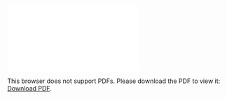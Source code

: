 <object data="christ-in-song/CIS1908pdfs/494.pdf" type="application/pdf" width="100%" height="1024px">
    <embed src="christ-in-song/CIS1908pdfs/494.pdf">
        <p>This browser does not support PDFs. Please download the PDF to view it: <a href="christ-in-song/CIS1908pdfs/494.pdf">Download PDF</a>.</p>
    </embed>
</object>
